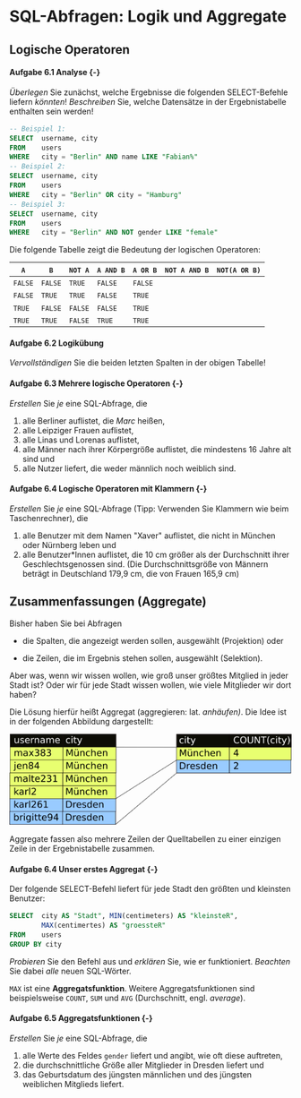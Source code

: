 # SQL-Abfragen: Logik und Aggregate

## Logische Operatoren

#### Aufgabe 6.1 Analyse {-}

_Überlegen_ Sie zunächst, welche Ergebnisse die folgenden SELECT-Befehle liefern *könnten*! _Beschreiben_ Sie, welche Datensätze in der Ergebnistabelle enthalten sein werden!

```sql
-- Beispiel 1:
SELECT 	username, city 
FROM 	users 
WHERE 	city = "Berlin" AND name LIKE "Fabian%"
-- Beispiel 2:
SELECT 	username, city 
FROM 	users 
WHERE 	city = "Berlin" OR city = "Hamburg"
-- Beispiel 3:
SELECT 	username, city 
FROM 	users 
WHERE	city = "Berlin" AND NOT gender LIKE "female"
```
Die folgende Tabelle zeigt die Bedeutung der logischen Operatoren:

|`A` | `B` | `NOT A` | `A AND B` | `A OR B` |`NOT A AND B` | `NOT(A OR B)` |
|---- |------|----|---|---|---|---|
|`FALSE`|`FALSE`| `TRUE` |`FALSE`|`FALSE`|||
|`FALSE`|`TRUE`| `TRUE` |`FALSE`|`TRUE`|||
|`TRUE`|`FALSE`| `FALSE` |`FALSE`|`TRUE`|||
|`TRUE`|`TRUE`| `FALSE` |`TRUE`|`TRUE`|||

#### Aufgabe 6.2 Logikübung

_Vervollständigen_ Sie die beiden letzten Spalten in der obigen Tabelle!

#### Aufgabe 6.3 Mehrere logische Operatoren {-}

_Erstellen_ Sie _je_ eine SQL-Abfrage, die 

1. alle Berliner auflistet, die *Marc* heißen,
2. alle Leipziger Frauen auflistet,
3. alle Linas und Lorenas auflistet, 
4. alle Männer nach ihrer Körpergröße auflistet, die mindestens 16 Jahre alt sind und
5. alle Nutzer liefert, die weder männlich noch weiblich sind.

#### Aufgabe 6.4 Logische Operatoren mit Klammern {-}

_Erstellen_ Sie _je_ eine SQL-Abfrage (Tipp: Verwenden Sie Klammern wie beim Taschenrechner), die

1. alle Benutzer mit dem Namen "Xaver" auflistet, die nicht in München oder Nürnberg leben und
2. alle Benutzer\*Innen auflistet, die 10 cm größer als der Durchschnitt ihrer Geschlechtsgenossen sind. (Die Durchschnittsgröße von Männern beträgt in Deutschland 179,9 cm, die von Frauen 165,9 cm)

## Zusammenfassungen (Aggregate)

Bisher haben Sie bei Abfragen 

+ die Spalten, die angezeigt werden sollen, ausgewählt (Projektion) oder

+ die Zeilen, die im Ergebnis stehen sollen, ausgewählt (Selektion).


Aber was, wenn wir wissen wollen, wie groß unser größtes Mitglied in jeder Stadt ist? Oder wir für jede Stadt wissen wollen, wie viele Mitglieder wir dort haben?

Die Lösung hierfür heißt Aggregat (aggregieren: lat. _anhäufen)_. Die Idee ist in der folgenden Abbildung dargestellt:

![Aggregate fassen mehrere Datensätze zusammen](assets/06-Aggregat.png)

Aggregate fassen also mehrere Zeilen der Quelltabellen zu einer einzigen Zeile in der Ergebnistabelle zusammen.

#### Aufgabe 6.4 Unser erstes Aggregat {-}

Der folgende SELECT-Befehl liefert für jede Stadt den größten und kleinsten Benutzer:

```sql
SELECT 	city AS "Stadt", MIN(centimeters) AS "kleinsteR", 
		MAX(centimertes) AS "groessteR"
FROM 	users 
GROUP BY city
```

_Probieren_ Sie den Befehl aus und _erklären_ Sie, wie er funktioniert. *Beachten* Sie dabei *alle* neuen SQL-Wörter.

`MAX` ist eine **Aggregatsfunktion**. Weitere Aggregatsfunktionen sind beispielsweise `COUNT`,  `SUM` und `AVG` (Durchschnitt, engl. _average_). 

#### Aufgabe 6.5 Aggregatsfunktionen {-}

_Erstellen_ Sie _je_ eine SQL-Abfrage, die

1. alle Werte des Feldes `gender` liefert und angibt, wie oft diese auftreten,
2. die durchschnittliche Größe aller Mitglieder in Dresden liefert und
3. das Geburtsdatum des jüngsten männlichen und des jüngsten weiblichen Mitglieds liefert.

